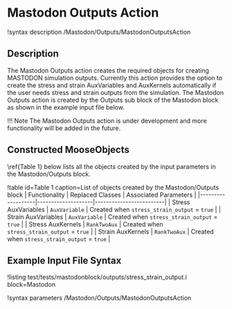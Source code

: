 # Mastodon Outputs Action
!syntax description /Mastodon/Outputs/MastodonOutputsAction

## Description
The Mastodon Outputs action creates the required objects for creating MASTODON simulation outputs. Currently this action provides the option to create the stress and strain AuxVariables and AuxKernels automatically if the user needs stress and strain outputs from the simulation. The Mastodon Outputs action is created by the Outputs sub block of the Mastodon block as shown in the example input file below.

!!! Note
    The Mastodon Outputs action is under development and more functionality will be added in the future.

## Constructed MooseObjects
\ref{Table 1} below lists all the objects created by the input parameters in the Mastodon/Outputs block.

!table id=Table 1 caption=List of objects created by the Mastodon/Outputs block
| Functionality     | Replaced Classes   | Associated Parameters   |
|-------------------|--------------------|-------------------------|
| Stress AuxVariables     | `AuxVariable`     | Created when `stress_strain_output` = `true` |
| Strain AuxVariables     | `AuxVariable`     | Created when `stress_strain_output` = `true` |
| Stress AuxKernels           | `RankTwoAux`     | Created when `stress_strain_output` = `true` |
| Strain AuxKernels       | `RankTwoAux`     | Created when `stress_strain_output` = `true` |

## Example Input File Syntax
!listing test/tests/mastodonblock/outputs/stress_strain_output.i block=Mastodon

!syntax parameters /Mastodon/Outputs/MastodonOutputsAction
